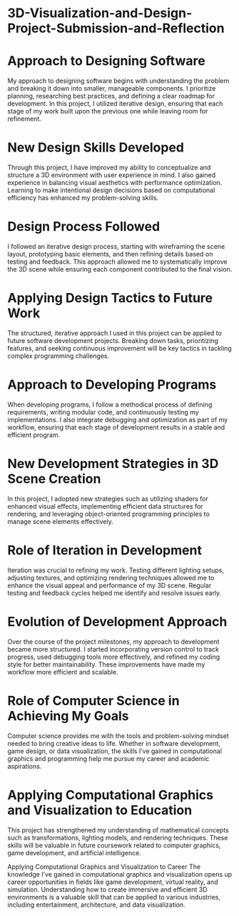 # 3D-Visualization-and-Design-Project-Submission-and-Reflection
# Approach to Designing Software
My approach to designing software begins with understanding the problem and breaking it down into smaller, manageable components. I prioritize planning, researching best practices, and defining a clear roadmap for development. In this project, I utilized iterative design, ensuring that each stage of my work built upon the previous one while leaving room for refinement.

# New Design Skills Developed
Through this project, I have improved my ability to conceptualize and structure a 3D environment with user experience in mind. I also gained experience in balancing visual aesthetics with performance optimization. Learning to make intentional design decisions based on computational efficiency has enhanced my problem-solving skills.

# Design Process Followed
I followed an iterative design process, starting with wireframing the scene layout, prototyping basic elements, and then refining details based on testing and feedback. This approach allowed me to systematically improve the 3D scene while ensuring each component contributed to the final vision.

# Applying Design Tactics to Future Work
The structured, iterative approach I used in this project can be applied to future software development projects. Breaking down tasks, prioritizing features, and seeking continuous improvement will be key tactics in tackling complex programming challenges.

# Approach to Developing Programs
When developing programs, I follow a methodical process of defining requirements, writing modular code, and continuously testing my implementations. I also integrate debugging and optimization as part of my workflow, ensuring that each stage of development results in a stable and efficient program.

# New Development Strategies in 3D Scene Creation
In this project, I adopted new strategies such as utilizing shaders for enhanced visual effects, implementing efficient data structures for rendering, and leveraging object-oriented programming principles to manage scene elements effectively.

# Role of Iteration in Development
Iteration was crucial to refining my work. Testing different lighting setups, adjusting textures, and optimizing rendering techniques allowed me to enhance the visual appeal and performance of my 3D scene. Regular testing and feedback cycles helped me identify and resolve issues early.

# Evolution of Development Approach
Over the course of the project milestones, my approach to development became more structured. I started incorporating version control to track progress, used debugging tools more effectively, and refined my coding style for better maintainability. These improvements have made my workflow more efficient and scalable.

# Role of Computer Science in Achieving My Goals
Computer science provides me with the tools and problem-solving mindset needed to bring creative ideas to life. Whether in software development, game design, or data visualization, the skills I’ve gained in computational graphics and programming help me pursue my career and academic aspirations.

# Applying Computational Graphics and Visualization to Education
This project has strengthened my understanding of mathematical concepts such as transformations, lighting models, and rendering techniques. These skills will be valuable in future coursework related to computer graphics, game development, and artificial intelligence.

Applying Computational Graphics and Visualization to Career
The knowledge I’ve gained in computational graphics and visualization opens up career opportunities in fields like game development, virtual reality, and simulation. Understanding how to create immersive and efficient 3D environments is a valuable skill that can be applied to various industries, including entertainment, architecture, and data visualization.
